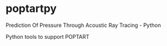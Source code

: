 # poptartpy

Prediction Of Pressure Through Acoustic Ray Tracing - Python

Python tools to support POPTART
